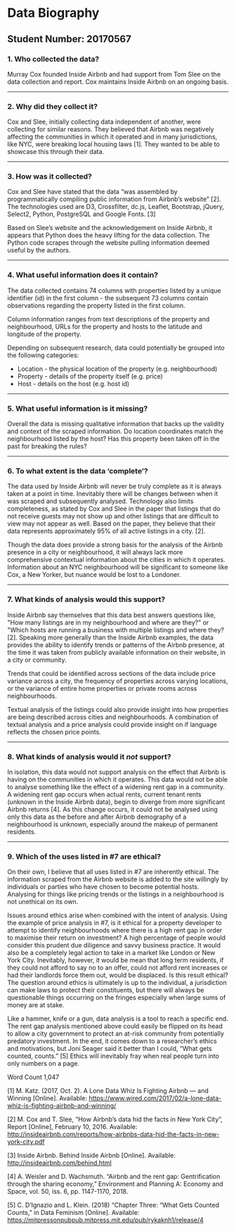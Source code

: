 # Data Biography

## Student Number: 20170567



### 1. Who collected the data?

Murray Cox founded Inside Airbnb and had support from Tom Slee on the data collection and report. Cox maintains Inside Airbnb on an ongoing basis.

---

### 2. Why did they collect it?

Cox and Slee, initially collecting data independent of another, were collecting for similar reasons. They believed that Airbnb was negatively affecting the communities in which it operated and in many jurisdictions, like NYC, were breaking local housing laws [1]. They wanted to be able to showcase this through their data.

---

### 3. How was it collected?

Cox and Slee have stated that the data “was assembled by programmatically compiling public information from Airbnb’s website” [2]. The technologies used are D3, Crossfilter, dc.js, Leaflet, Bootstrap, jQuery, Select2, Python, PostgreSQL and Google Fonts. [3]

Based on Slee’s website and the acknowledgement on Inside Airbnb, it appears that Python does the heavy lifting for the data collection. The Python code scrapes through the website pulling information deemed useful by the authors.

---

### 4. What useful information does it contain?

The data collected contains 74 columns with properties listed by a unique identifier (id) in the first column - the subsequent 73 columns contain observations regarding the property listed in the first column.

Column information ranges from text descriptions of the property and neighbourhood, URLs for the property and hosts to the latitude and longitude of the property.

Depending on subsequent research, data could potentially be grouped into the following categories:

* Location - the physical location of the property (e.g. neighbourhood)
* Property - details of the property itself (e.g. price)
* Host - details on the host (e.g. host id)

---

### 5. What useful information is it missing?

Overall the data is missing qualitative information that backs up the validity and context of the scraped information. Do location coordinates match the neighbourhood listed by the host? Has this property been taken off in the past for breaking the rules?

---

### 6. To what extent is the data ‘complete’?

The data used by Inside Airbnb will never be truly complete as it is always taken at a point in time. Inevitably there will be changes between when it was scraped and subsequently analysed. Technology also limits completeness, as stated by Cox and Slee in the paper that listings that do not receive guests may not show up and other listings that are difficult to view may not appear as well. Based on the paper, they believe that their data represents approximately 95% of all active listings in a city. [2].

Though the data does provide a strong basis for the analysis of the Airbnb presence in a city or neighbourhood, it will always lack more comprehensive contextual information about the cities in which it operates. Information about an NYC neighbourhood will be significant to someone like Cox, a New Yorker, but nuance would be lost to a Londoner.

---

### 7. What kinds of analysis would this support?

Inside Airbnb say themselves that this data best answers questions like, "How many listings are in my neighbourhood and where are they?" or "Which hosts are running a business with multiple listings and where they? [2]. Speaking more generally than the Inside Airbnb examples, the data provides the ability to identify trends or patterns of the Airbnb presence, at the time it was taken from publicly available information on their website, in a city or community.

Trends that could be identified across sections of the data include price variance across a city, the frequency of properties across varying locations, or the variance of entire home properties or private rooms across neighbourhoods.

Textual analysis of the listings could also provide insight into how properties are being described across cities and neighbourhoods. A combination of textual analysis and a price analysis could provide insight on if language reflects the chosen price points.

---

### 8. What kinds of analysis would it *not* support?

In isolation, this data would not support analysis on the effect that Airbnb is having on the communities in which it operates. This data would not be able to analyse something like the effect of a widening rent gap in a community. A widening rent gap occurs when actual rents, current tenant rents (unknown in the Inside Airbnb data), begin to diverge from more significant Airbnb returns [4]. As this change occurs, it could not be analysed using only this data as the before and after Airbnb demography of a neighbourhood is unknown, especially around the makeup of permanent residents.

---

### 9. Which of the uses listed in #7 are ethical?

On their own, I believe that all uses listed in #7 are inherently ethical. The information scraped from the Airbnb website is added to the site willingly by individuals or parties who have chosen to become potential hosts. Analysing for things like pricing trends or the listings in a neighbourhood is not unethical on its own.

Issues around ethics arise when combined with the intent of analysis. Using the example of price analysis in #7, is it ethical for a property developer to attempt to identify neighbourhoods where there is a high rent gap in order to maximise their return on investment? A high percentage of people would consider this prudent due diligence and savvy business practice. It would also be a completely legal action to take in a market like London or New York City. Inevitably, however, it would be mean that long term residents, if they could not afford to say no to an offer, could not afford rent increases or had their landlords force them out, would be displaced. Is this result ethical? The question around ethics is ultimately is up to the individual, a jurisdiction can make laws to protect their constituents, but there will always be questionable things occurring on the fringes especially when large sums of money are at stake.

Like a hammer, knife or a gun, data analysis is a tool to reach a specific end. The rent gap analysis mentioned above could easily be flipped on its head to allow a city government to protect an at-risk community from potentially predatory investment. In the end, it comes down to a researcher’s ethics and motivations, but Joni Seager said it better than I could, “What gets counted, counts.” [5] Ethics will inevitably fray when real people turn into only numbers on a page.

Word Count 1,047



[1]		M. Katz. (2017, Oct. 2). A Lone Data Whiz Is Fighting Airbnb — and Winning [Online]. Available: 		https://www.wired.com/2017/02/a-lone-data-whiz-is-fighting-airbnb-and-winning/

[2]		M. Cox and T. Slee, “How Airbnb’s data hid the facts in New York City”, Report [Online], February 10, 		2016. Available: http://insideairbnb.com/reports/how-airbnbs-data-hid-the-facts-in-new-york-city.pdf

[3]		Inside Airbnb. Behind Inside Airbnb [Online]. Available: http://insideairbnb.com/behind.html

[4]		A. Weisler and D. Wachsmuth. “Airbnb and the rent gap: Gentrification through the sharing 		economy,” Environment and Planning A: Economy and Space, vol. 50, iss. 6, pp. 1147-1170, 2018.

[5]		C. D’Ignazio and L. Klein. (2018) “Chapter Three: “What Gets Counted Counts,” in Data Feminism 		[Online]. Available: https://mitpressonpubpub.mitpress.mit.edu/pub/rykaknh1/release/4

